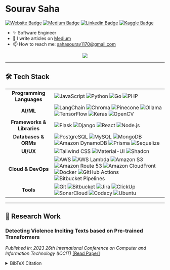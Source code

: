 # Sourav Saha

[![Website Badge](https://img.shields.io/badge/Website-3b5998?style=flat-square&logo=google-chrome&logoColor=white)](https://dev.sahasourav.site/)
[![Medium Badge](https://img.shields.io/badge/Medium-%2312100E.svg?&style=for-the-badge&logo=medium&logoColor=white)](https://sahasourav1170.medium.com/)
[![Linkedin Badge](https://img.shields.io/badge/-LinkedIn-0e76a8?style=flat-square&logo=Linkedin&logoColor=white)](https://www.linkedin.com/in/sourav-saha17/)
[![Kaggle Badge](https://img.shields.io/badge/-Kaggle-20BEFF?style=flat-square&logo=Kaggle&logoColor=white)](https://www.kaggle.com/sahasourav17)

- ✨ Software Engineer
- 📝 I write articles on [Medium](https://sahasourav1170.medium.com/)
- 📫 How to reach me: sahasourav1170@gmail.com

<div align="center">
  <a href="https://visitcount.itsvg.in">
    <img src="https://visitcount.itsvg.in/api?id=sahasourav17&label=Profile%20Views&color=1&icon=8&pretty=true" />
  </a>
</div>

---

## 🛠️ Tech Stack

<table>
<tr>
<td align="center"><strong>Programming Languages</strong></td>
<td>
<img src="https://img.shields.io/badge/JavaScript-F7DF1E?style=for-the-badge&amp;logo=javascript&amp;logoColor=black" alt="JavaScript" />
<img src="https://img.shields.io/badge/Python-3776AB?style=for-the-badge&amp;logo=python&amp;logoColor=white" alt="Python" />
<img src="https://img.shields.io/badge/Go-00ADD8?style=for-the-badge&amp;logo=go&amp;logoColor=white" alt="Go" />
<img src="https://img.shields.io/badge/PHP-777BB4?style=for-the-badge&amp;logo=php&amp;logoColor=white" alt="PHP" />
</td>
</tr>
<tr>
<td align="center"><strong>AI/ML</strong></td>
<td>
<img src="https://img.shields.io/badge/LangChain-000000?style=for-the-badge&amp;logo=langchain&amp;logoColor=white" alt="LangChain" />
<img src="https://img.shields.io/badge/Chroma-5544DD?style=for-the-badge" alt="Chroma" />
<img src="https://img.shields.io/badge/Pinecone-000000?style=for-the-badge&amp;logo=pinecone&amp;logoColor=white" alt="Pinecone" />
<img src="https://img.shields.io/badge/Ollama-000000?style=for-the-badge" alt="Ollama" />
<img src="https://img.shields.io/badge/TensorFlow-FF6F00?style=for-the-badge&amp;logo=tensorflow&amp;logoColor=white" alt="TensorFlow" />
<img src="https://img.shields.io/badge/Keras-D00000?style=for-the-badge&amp;logo=keras&amp;logoColor=white" alt="Keras" />
<img src="https://img.shields.io/badge/OpenCV-5C3EE8?style=for-the-badge&amp;logo=opencv&amp;logoColor=white" alt="OpenCV" />
</td>
</tr>
<tr>
<td align="center"><strong>Frameworks & Libraries</strong></td>
<td>
<img src="https://img.shields.io/badge/Flask-000000?style=for-the-badge&amp;logo=flask&amp;logoColor=white" alt="Flask" />
<img src="https://img.shields.io/badge/Django-092E20?style=for-the-badge&amp;logo=django&amp;logoColor=white" alt="Django" />
<img src="https://img.shields.io/badge/React-61DAFB?style=for-the-badge&amp;logo=react&amp;logoColor=black" alt="React" />
<img src="https://img.shields.io/badge/Node.js-339933?style=for-the-badge&amp;logo=nodedotjs&amp;logoColor=white" alt="Node.js" />
</td>
</tr>
<tr>
<td align="center"><strong>Databases & ORMs</strong></td>
<td>
<img src="https://img.shields.io/badge/PostgreSQL-316192?style=for-the-badge&amp;logo=postgresql&amp;logoColor=white" alt="PostgreSQL" />
<img src="https://img.shields.io/badge/MySQL-4479A1?style=for-the-badge&amp;logo=mysql&amp;logoColor=white" alt="MySQL" />
<img src="https://img.shields.io/badge/MongoDB-47A248?style=for-the-badge&amp;logo=mongodb&amp;logoColor=white" alt="MongoDB" />
<img src="https://img.shields.io/badge/Amazon_DynamoDB-4053D6?style=for-the-badge&amp;logo=amazondynamodb&amp;logoColor=white" alt="Amazon DynamoDB" />
<img src="https://img.shields.io/badge/Prisma-2D3748?style=for-the-badge&amp;logo=prisma&amp;logoColor=white" alt="Prisma" />
<img src="https://img.shields.io/badge/Sequelize-52B0E7?style=for-the-badge&amp;logo=sequelize&amp;logoColor=white" alt="Sequelize" />
</td>
</tr>
<tr>
<td align="center"><strong>UI/UX</strong></td>
<td>
<img src="https://img.shields.io/badge/Tailwind_CSS-38B2AC?style=for-the-badge&amp;logo=tailwind-css&amp;logoColor=white" alt="Tailwind CSS" />
<img src="https://img.shields.io/badge/Material--UI-0081CB?style=for-the-badge&amp;logo=material-ui&amp;logoColor=white" alt="Material-UI" />
<img src="https://img.shields.io/badge/shadcn-000000?style=for-the-badge" alt="Shadcn" />
</td>
</tr>
<tr>
<td align="center"><strong>Cloud & DevOps</strong></td>
<td>
<img src="https://img.shields.io/badge/AWS-232F3E?style=for-the-badge&amp;logo=amazon-aws&amp;logoColor=white" alt="AWS" />
<img src="https://img.shields.io/badge/AWS_Lambda-FF9900?style=for-the-badge&amp;logo=aws-lambda&amp;logoColor=white" alt="AWS Lambda" />
<img src="https://img.shields.io/badge/Amazon_S3-569A31?style=for-the-badge&amp;logo=amazon-s3&amp;logoColor=white" alt="Amazon S3" />
<img src="https://img.shields.io/badge/Amazon_Route_53-FF9900?style=for-the-badge&amp;logo=amazon-route-53&amp;logoColor=white" alt="Amazon Route 53" />
<img src="https://img.shields.io/badge/Amazon_CloudFront-FF9900?style=for-the-badge&amp;logo=amazon-cloudfront&amp;logoColor=white" alt="Amazon CloudFront" />
<img src="https://img.shields.io/badge/Docker-2496ED?style=for-the-badge&amp;logo=docker&amp;logoColor=white" alt="Docker" />
<img src="https://img.shields.io/badge/GitHub_Actions-2088FF?style=for-the-badge&amp;logo=github-actions&amp;logoColor=white" alt="GitHub Actions" />
<img src="https://img.shields.io/badge/Bitbucket_Pipelines-0052CC?style=for-the-badge&amp;logo=bitbucket&amp;logoColor=white" alt="Bitbucket Pipelines" />
</td>
</tr>
<tr>
<td align="center"><strong>Tools</strong></td>
<td>
<img src="https://img.shields.io/badge/Git-F05032?style=for-the-badge&amp;logo=git&amp;logoColor=white" alt="Git" />
<img src="https://img.shields.io/badge/Bitbucket-0052CC?style=for-the-badge&amp;logo=bitbucket&amp;logoColor=white" alt="Bitbucket" />
<img src="https://img.shields.io/badge/Jira-0052CC?style=for-the-badge&logo=jira&logoColor=white" alt="Jira" />
<img src="https://img.shields.io/badge/ClickUp-7B68EE?style=for-the-badge&amp;logo=clickup&amp;logoColor=white" alt="ClickUp" />
<img src="https://img.shields.io/badge/SonarCloud-F3702A?style=for-the-badge&amp;logo=sonarcloud&amp;logoColor=white" alt="SonarCloud" />
<img src="https://img.shields.io/badge/Codacy-222222?style=for-the-badge&amp;logo=codacy&amp;logoColor=white" alt="Codacy" />
<img src="https://img.shields.io/badge/Ubuntu-E95420?style=for-the-badge&amp;logo=ubuntu&amp;logoColor=white" alt="Ubuntu" />
</td>
</tr>
</table>

---

## 🔬 Research Work

### **Detecting Violence Inciting Texts based on Pre-trained Transformers**
*Published in: 2023 26th International Conference on Computer and Information Technology (ICCIT)*
[[Read Paper]](https://ieeexplore.ieee.org/abstract/document/10441268)

<details>
<summary>BibTeX Citation</summary>

@INPROCEEDINGS{10441268,
author={Tamim, Fahim Shakil and Saha, Sourav and Das, Avishek and Hoque, Mohammed Moshiul},
booktitle={2023 26th International Conference on Computer and Information Technology (ICCIT)},
title={Detecting Violence Inciting Texts based on Pre-trained Transformers},
year={2023},
pages={1-6},
doi={10.1109/ICCIT60459.2023.10
</details>
